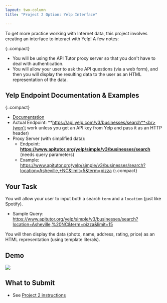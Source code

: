 ```yaml
---
layout: two-column
title: "Project 2 Option: Yelp Interface"

---
```


To get more practice working with Internet data, this project involves creating an interface to interact with Yelp! A few notes:

{:.compact}
* You will be using the API Tutor proxy server so that you don't have to deal with authentication.
* You will allow your user to ask the API questions (via a web form), and then you will display the resulting data to the user as an HTML representation of the data.

## Yelp Endpoint Documentation & Examples

{:.compact}
* <a href="https://docs.developer.yelp.com/reference/v3_business_search" target="_blank" target="_blank">Documentation</a>
* Actual Endpoint: **https://api.yelp.com/v3/businesses/search**<br>(won't work unless you get an API key from Yelp and pass it as an HTTP header)
* Proxy Server (with simplified data):
    * Endpoint: **https://www.apitutor.org/yelp/simple/v3/businesses/search** (needs query parameters)
    * Example:  <a href="https://www.apitutor.org/yelp/simple/v3/businesses/search?location=Asheville,+NC&limit=5&term=pizza" target="_blank">https://www.apitutor.org/yelp/simple/v3/businesses/search?location=Asheville,+NC&limit=5&term=pizza</a>
    {:.compact}

## Your Task
You will allow your user to input both a search `term` and a `location` (just like Spotify).

* Sample Query: <a href="https://www.apitutor.org/yelp/simple/v3/businesses/search?location=Asheville,%20NC&term=pizza&limit=15" target="_blank">https://www.apitutor.org/yelp/simple/v3/businesses/search?location=Asheville,%20NC&term=pizza&limit=15</a>

You will then display the data (photo, name, address, rating, price) as an HTML representation (using template literals).

## Demo

<img class="frame" src="/spring2024/assets/images/projects/project02/yelp.gif" />

## What to Submit
* See [Project 2 instructions](.)